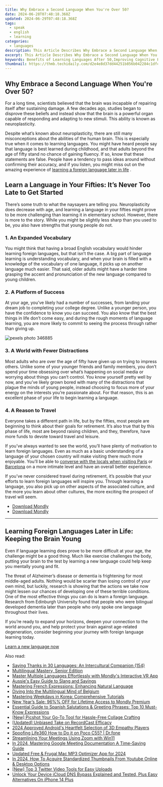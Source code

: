 ```yaml
---
title: Why Embrace a Second Language When You're Over 50?
date: 2024-06-28T07:48:18.368Z
updated: 2024-06-29T07:48:18.368Z
tags:
  - speak
  - english
  - learning
categories:
  - languages
description: This Article Describes Why Embrace a Second Language When You're Over 50?
excerpt: This Article Describes Why Embrace a Second Language When You're Over 50?
keywords: Benefits of Learning Languages After 50,Improving Cognitive Function Through Bilingualism in Older Adults,Why Learn a Second Language as an Adult Over 50? Reasons & Advantages,Senior-Friendly Language Learning Strategies and Tips,The Impact of Multilingualism on Lifelong Personal Growth After 50,How Aging Enhances the Ability to Master a New Language,Embracing Bilingualism
thumbnail: https://thmb.techidaily.com/d2e4e8d37dd44251b856b042284c1dfc0b019c21a2404b925ef4f20286104a39.jpg
---
```


## Why Embrace a Second Language When You're Over 50?

 For a long time, scientists believed that the brain was incapable of repairing itself after sustaining damage. A few decades ago, studies began to disprove these beliefs and instead show that the brain is a powerful organ capable of responding and adapting to new stimuli. This ability is known as neuroplasticity.

 Despite what’s known about neuroplasticity, there are still many misconceptions about the abilities of the human brain. This is especially true when it comes to learning languages. You might have heard people say that language is best learned during childhood, and that adults beyond the age of fifty stand no chance of gaining fluency. If so, know that these statements are false. People have a tendency to pass ideas around without confirming their accuracy, and if you listen, you might miss out on the amazing experience of [learning a foreign language later in life](https://shop.mondly.com/affiliate.php?ACCOUNT=ATISTUDI&AFFILIATE=108875&PATH=https://www.mondly.com?AFFILIATE=108875) .

## **Learn a Language in Your Fifties: It’s Never Too Late to Get Started**

 There’s some truth to what the naysayers are telling you. Neuroplasticity does decrease with age, and learning a language in your fifties might prove to be more challenging than learning it in elementary school. However, there is more to the story. While you might be slightly less sharp than you used to be, you also have strengths that young people do not.

### **1\. An Expanded Vocabulary**

 You might think that having a broad English vocabulary would hinder learning foreign languages, but that isn’t the case. A big part of language learning is understanding vocabulary, and when your brain is filled with a knowledge of the vocabulary of one language, it picks up on another language much easier. That said, older adults might have a harder time grasping the accent and pronunciation of the new language compared to young children.

### **2\. A Platform of Success**

 At your age, you’ve likely had a number of successes, from landing your dream job to completing your college degree. Unlike a younger person, you have the confidence to know you can succeed. You also know that the best things in life don’t come easy, and during the rough moments of language learning, you are more likely to commit to seeing the process through rather than giving up.

![pexels photo 346885](https://edge.mondly.com/blog/wp-content/uploads/2017/11/pexels-photo-346885.jpeg "4 Reasons Why You Should Learn A Language In Your Fifties (50S), Sixties (60S), Seventies (70S) &Amp; Beyond 2")

### **3\. A World with Fewer Distractions**

 Most adults who are over the age of fifty have given up on trying to impress others. Unlike some of your younger friends and family members, you don’t spend your time obsessing over what’s happening on social media or worrying about things you can’t control. You know yourself pretty well by now, and you’ve likely grown bored with many of the distractions that plague the minds of young people, instead choosing to focus more of your energy on the interests you’re passionate about. For that reason, this is an excellent phase of your life to begin learning a language.

### **4\. A Reason to Travel**

 Everyone takes a different path in life, but by the fifties, most people are beginning to think about their goals for retirement. It’s also true that by this phase of life, most are beyond raising children, and they, therefore, have more funds to devote toward travel and leisure.

 If you’ve always wanted to see the world, you’ll have plenty of motivation to learn foreign languages. Even as much as a basic understanding of a language of your chosen country will make visiting there much more enjoyable. You’ll be able to [converse with the locals when visiting Paris](https://shop.mondly.com/affiliate.php?ACCOUNT=ATISTUDI&AFFILIATE=108875&PATH=https://www.mondly.com?AFFILIATE=108875) or [Barcelona](https://shop.mondly.com/affiliate.php?ACCOUNT=ATISTUDI&AFFILIATE=108875&PATH=https://www.mondly.com?AFFILIATE=108875)  on a more intimate level and have an overall better experience.

 If you’ve never considered travel during retirement, it’s possible that your efforts to learn foreign languages will inspire you. Through learning a language, you also pick up on other aspects of the associated culture, and the more you learn about other cultures, the more exciting the prospect of travel will seem.

* [Download Mondly](https://www.facebook.com/sharer/sharer.php?u=https%3A%2F%2Fwww.mondly.com%2Fblog%2F4-reasons-to-learn-languages-in-your-fifties-50s-60s-70s%2F&t=4+Reasons+Why+You+Should+Learn+a+Language+in+Your+Fifties+%2850s%29%2C+Sixties+%2860s%29%2C+Seventies+%2870s%29+%26+beyond "Share on Facebook")
* [Download Mondly](https://shop.mondly.com/affiliate.php?ACCOUNT=ATISTUDI&AFFILIATE=108875&PATH=https://www.mondly.com?AFFILIATE=108875)

---

## **Learning Foreign Languages Later in Life: Keeping the Brain Young**

 Even if language learning does prove to be more difficult at your age, the challenge might be a good thing. Much like exercise challenges the body, putting your brain to the test by learning a new language could help keep you mentally young and fit.

 The threat of Alzheimer’s disease or dementia is frightening for most middle-aged adults. Nothing would be scarier than losing control of your own mind, but luckily, research is showing that the actions we take now might lessen our chances of developing one of these terrible conditions. One of the most effective things you can do is learn a foreign language. Research from Edinburgh University found that people who were bilingual developed dementia later than people who only spoke one language throughout their lives.

 If you’re ready to expand your horizons, deepen your connection to the world around you, and help protect your brain against age-related degeneration, consider beginning your journey with foreign language learning today.

[Learn a new language now](https://adjt.mondly.com/5ixfg4k?campaign=blog-post-id-777&fallback=https%3A%2F%2Fapp.mondly.com%3Futm%5Fmedium%3Dblog%5Fblog-post-id-777%26utm%5Fsource%3Dblog-post-id-777&redirect%5Fmacos=https%3A%2F%2Fapp.mondly.com%3Futm%5Fmedium%3Dblog%5Fblog-post-id-777%26utm%5Fsource%3Dblog-post-id-777&redirect%5Fandroid=https%3A%2F%2Fplay.google.com%2Fstore%2Fapps%2Fdetails%3Fid%3Dcom.atistudios.mondly.languages%3Futm%5Fmedium%3Dblog%5Fblog-post-id-777%26utm%5Fsource%3Dblog-post-id-777&redirect%5Fios=https%3A%2F%2Fapps.apple.com%2Fapp%2Fapple-store%2Fid987873536%3Fpt%3D78954800%26ct%3Dblog-post-id-777%26mt%3D8 "Learn a new language now")

<ins class="adsbygoogle"
     style="display:block"
     data-ad-format="autorelaxed"
     data-ad-client="ca-pub-7571918770474297"
     data-ad-slot="1223367746"></ins>



<ins class="adsbygoogle"
     style="display:block"
     data-ad-client="ca-pub-7571918770474297"
     data-ad-slot="8358498916"
     data-ad-format="auto"
     data-full-width-responsive="true"></ins>

<span class="atpl-alsoreadstyle">Also read:</span>
<div><ul>
<li><a href="https://mondly-stories.techidaily.com/saying-thanks-in-30-languages-an-intercultural-companion-154/"><u>Saying Thanks in 30 Languages: An Intercultural Companion (154)</u></a></li>
<li><a href="https://mondly-stories.techidaily.com/multilingual-mastery-senior-edition/"><u>Multilingual Mastery, Senior Edition</u></a></li>
<li><a href="https://mondly-stories.techidaily.com/master-multiple-languages-effortlessly-with-mondlys-interactive-vr-app/"><u>Master Multiple Languages Effortlessly with Mondly's Interactive VR App</u></a></li>
<li><a href="https://mondly-stories.techidaily.com/aussies-easy-guide-to-slang-and-sayings/"><u>Aussie's Easy Guide to Slang and Sayings</u></a></li>
<li><a href="https://mondly-stories.techidaily.com/mastering-french-expressions-enhancing-natural-language/"><u>Mastering French Expressions: Enhancing Natural Language</u></a></li>
<li><a href="https://mondly-stories.techidaily.com/diving-into-the-multilingual-mind-of-belgium/"><u>Diving Into the Multilingual Mind of Belgium</u></a></li>
<li><a href="https://mondly-stories.techidaily.com/mastering-weekdays-in-korea-comprehensive-tutorials/"><u>Mastering Weekdays in Korea: Comprehensive Tutorials</u></a></li>
<li><a href="https://mondly-stories.techidaily.com/new-years-sale-96-off-for-lifetime-access-to-mondly-premium/"><u>New Year’s Sale: 96%% OFF for Lifetime Access to Mondly Premium</u></a></li>
<li><a href="https://mondly-stories.techidaily.com/essential-guide-to-spanish-salutations-and-greeting-phrases-top-10-must-know-expressions/"><u>Essential Guide to Spanish Salutations & Greeting Phrases: Top 10 Must-Know Expressions</u></a></li>
<li><a href="https://extra-approaches.techidaily.com/new-picshot-your-go-to-tool-for-hassle-free-collage-crafting/"><u>[New] Picshot  Your Go-To Tool for Hassle-Free Collage Crafting</u></a></li>
<li><a href="https://on-screen-recording.techidaily.com/updated-unbiased-take-on-recordcast-efficacy/"><u>[Updated] Unbiased Take on RecordCast Efficacy</u></a></li>
<li><a href="https://video-capture.techidaily.com/2024-approved-androids-heartfelt-selection-of-3d-empathy-players/"><u>2024 Approved  Android's Heartfelt Selection of 3D Empathy Players</u></a></li>
<li><a href="https://fake-location.techidaily.com/spoofing-life360-how-to-do-it-on-poco-c55-drfone-by-drfone-virtual-android/"><u>Spoofing Life360 How to Do it on Poco C55? | Dr.fone</u></a></li>
<li><a href="https://extra-lessons.techidaily.com/streamlining-your-meetings-using-zoom-with-win11/"><u>Streamlining Your Meetings  Using Zoom with Win11</u></a></li>
<li><a href="https://screen-recording.techidaily.com/in-2024-mastering-google-meeting-documentation-a-time-saving-guide/"><u>In 2024, Mastering Google Meeting Documentation  A Time-Saving Guide</u></a></li>
<li><a href="https://sound-optimizing.techidaily.com/updated-free-and-frugal-mac-mp3-optimizer-app-for-2024/"><u>Updated Free & Frugal Mac MP3 Optimizer App for 2024</u></a></li>
<li><a href="https://youtube-help.techidaily.com/in-2024-how-to-acquire-standardized-thumbnails-from-youtube-online-and-desktop-options/"><u>In 2024, How To Acquire Standardized Thumbnails From Youtube  Online & Desktop Options</u></a></li>
<li><a href="https://some-skills.techidaily.com/new-top-3-twitter-video-tools-for-easy-uploads/"><u>[New] Top 3 Twitter Video Tools for Easy Uploads</u></a></li>
<li><a href="https://activate-lock.techidaily.com/unlock-your-device-icloud-dns-bypass-explained-and-tested-plus-easy-alternatives-on-iphone-14-plus-by-drfone-ios/"><u>Unlock Your Device iCloud DNS Bypass Explained and Tested, Plus Easy Alternatives On iPhone 14 Plus</u></a></li>
</ul></div>
